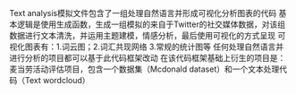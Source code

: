 Text analysis模拟文件包含了一组处理自然语言并形成可视化分析图表的代码
基本逻辑是使用生成函数，生成一组模拟的来自于Twitter的社交媒体数据，对该组数据进行文本清洗，并运用主题建模，情感分析，最后使用可视化的方式呈现
可视化图表有：1.词云图；2.词汇共现网络 3.常规的统计图等
任何处理自然语言并进行分析的项目都可以基于此代码框架改动
在该代码框架基础上衍生的项目是：麦当劳活动评估项目，包含一个数据集（Mcdonald dataset）和一个文本处理代码（Text wordcloud）

